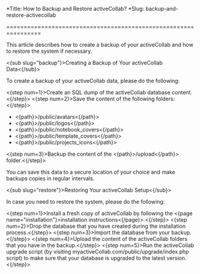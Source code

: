 *Title: How to Backup and Restore activeCollab?
*Slug: backup-and-restore-activecollab

================================================================

This article describes how to create a backup of your activeCollab and how to restore the system if necessary.

<{sub slug="backup"}>Creating a Backup of Your activeCollab Data<{/sub}>

To create a backup of your activeCollab data, please do the following:

<{step num=1}>Create an SQL dump of the activeCollab database content.<{/step}>
<{step num=2}>Save the content of the following folders:<{/step}>

- <{path}>/public/avatars<{/path}>
- <{path}>/public/logos<{/path}>
- <{path}>/public/notebook_covers<{/path}>
- <{path}>/public/template_covers<{/path}> 
- <{path}>/public/projects_icons<{/path}>

<{step num=3}>Backup the content of the <{path}>/upload<{/path}> folder.<{/step}>

You can save this data to a secure location of your choice and make backups copies in regular intervals.

<{sub slug="restore"}>Restoring Your activeCollab Setup<{/sub}>

In case you need to restore the system, please do the following:

<{step num=1}>Install a fresh copy of activeCollab by following the <{page name="installation"}>installation instructions<{/page}>.<{/step}>
<{step num=2}>Drop the database that you have created during the installation process.<{/step}>
<{step num=3}>Import the database from your backup.<{/step}>
<{step num=4}>Upload the content of the activeCollab folders that you have in the backup.<{/step}>
<{step num=5}>Run the activeCollab upgrade script (by visiting myactiveCollab.com/public/upgrade/index.php script) to make sure that your database is upgraded to the latest version.<{/step}> 